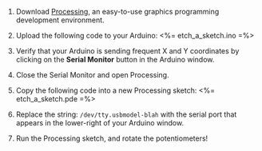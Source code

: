 1.  Download [Processing](http://processing.org/download/?processing), an easy-to-use graphics programming development environment.

2.  Upload the following code to your Arduino:
    <%= etch_a_sketch.ino =%>
3.  Verify that your Arduino is sending frequent X and Y coordinates by clicking on the __Serial Monitor__ button in the Arduino window.

4.  Close the Serial Monitor and open Processing.

5.  Copy the following code into a new Processing sketch:
    <%= etch_a_sketch.pde =%>
6.  Replace the string: `/dev/tty.usbmodel-blah` with the serial port that appears in the lower-right of your Arduino window.

7.  Run the Processing sketch, and rotate the potentiometers!
